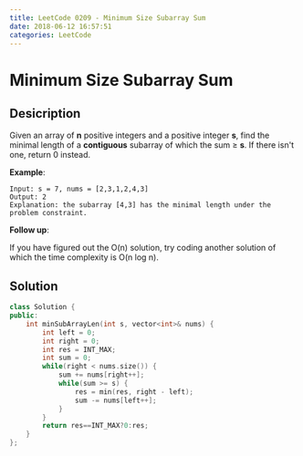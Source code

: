 ```yaml
---
title: LeetCode 0209 - Minimum Size Subarray Sum
date: 2018-06-12 16:57:51
categories: LeetCode
---
```

# Minimum Size Subarray Sum

<!--more-->

## Desicription

Given an array of **n** positive integers and a positive integer **s**, find the minimal length of a **contiguous** subarray of which the sum ≥ **s**. If there isn't one, return 0 instead.

**Example**: 

```
Input: s = 7, nums = [2,3,1,2,4,3]
Output: 2
Explanation: the subarray [4,3] has the minimal length under the problem constraint.
```

**Follow up**:

If you have figured out the O(n) solution, try coding another solution of which the time complexity is O(n log n). 

## Solution

```cpp
class Solution {
public:
    int minSubArrayLen(int s, vector<int>& nums) {
        int left = 0;
        int right = 0;
        int res = INT_MAX;
        int sum = 0;
        while(right < nums.size()) {
            sum += nums[right++];
            while(sum >= s) {
                res = min(res, right - left);
                sum -= nums[left++];
            }
        }
        return res==INT_MAX?0:res;
    }
};  
```